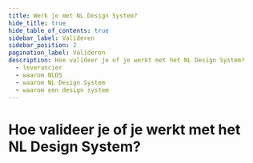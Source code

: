 ```yaml
---
title: Werk je met NL Design System?
hide_title: true
hide_table_of_contents: true
sidebar_label: Valideren
sidebar_position: 2
pagination_label: Valideren
description: Hoe valideer je of je werkt met het NL Design System?
  - leverancier
  - waarom NLDS
  - waarom NL Design System
  - waarom een design system
---
```


# Hoe valideer je of je werkt met het NL Design System?
